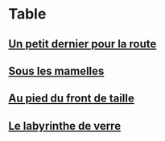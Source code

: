 # Table
## [Un petit dernier pour la route](https://github.com/MichelTerrier/Un-petit-dernier-pour-la-route#readme)

## [Sous les mamelles](https://github.com/MichelTerrier/Sous-les-mamelles#readme)

## [Au pied du front de taille](https://github.com/MichelTerrier/Au-pied-du-front-de-taille/blob/main/README.md)

## [Le labyrinthe de verre](https://github.com/MichelTerrier/Le-labyrinthe-de-verre#readme)
